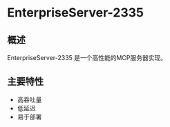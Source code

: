 # EnterpriseServer-2335

## 概述

EnterpriseServer-2335 是一个高性能的MCP服务器实现。

## 主要特性

- 高吞吐量
- 低延迟
- 易于部署

